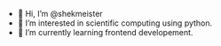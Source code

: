 - 👋 Hi, I’m @shekmeister
- 👀 I’m interested in scientific computing using python.
- 🌱 I’m currently learning frontend developement.

<!---
shekmeister/shekmeister is a ✨ special ✨ repository because its `README.md` (this file) appears on your GitHub profile.
You can click the Preview link to take a look at your changes.
--->

